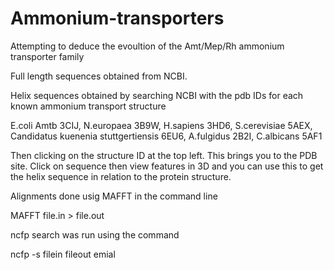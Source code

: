# Ammonium-transporters
Attempting to deduce the evoultion of the Amt/Mep/Rh ammonium transporter family 

Full length sequences obtained from NCBI.

Helix sequences obtained by searching NCBI with the pdb IDs for each known ammonium transport structure

E.coli Amtb 3CIJ,
N.europaea 3B9W,
H.sapiens 3HD6,
S.cerevisiae 5AEX,
Candidatus kuenenia stuttgertiensis 6EU6,
A.fulgidus 2B2I,
C.albicans 5AF1

Then clicking on the structure ID at the top left. This brings you to the PDB site. Click on sequence then view features in 3D and you can use this to get the helix sequence in relation to the protein structure.

Alignments done usig MAFFT in the command line

MAFFT file.in > file.out

ncfp search was run using the command 

ncfp -s filein fileout emial
